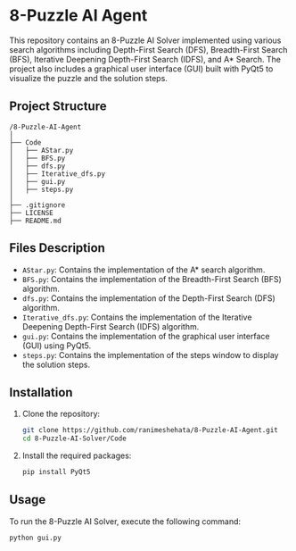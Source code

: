 # 8-Puzzle AI Agent

This repository contains an 8-Puzzle AI Solver implemented using various search algorithms including Depth-First Search (DFS), Breadth-First Search (BFS), Iterative Deepening Depth-First Search (IDFS), and A* Search. The project also includes a graphical user interface (GUI) built with PyQt5 to visualize the puzzle and the solution steps.

## Project Structure
```
/8-Puzzle-AI-Agent
│
├── Code
│   ├── AStar.py
│   ├── BFS.py
│   ├── dfs.py
│   ├── Iterative_dfs.py
│   ├── gui.py
│   ├── steps.py
│
├── .gitignore
├── LICENSE
├── README.md
```

## Files Description

- `AStar.py`: Contains the implementation of the A* search algorithm.
- `BFS.py`: Contains the implementation of the Breadth-First Search (BFS) algorithm.
- `dfs.py`: Contains the implementation of the Depth-First Search (DFS) algorithm.
- `Iterative_dfs.py`: Contains the implementation of the Iterative Deepening Depth-First Search (IDFS) algorithm.
- `gui.py`: Contains the implementation of the graphical user interface (GUI) using PyQt5.
- `steps.py`: Contains the implementation of the steps window to display the solution steps.

## Installation

1. Clone the repository:
    ```sh
    git clone https://github.com/ranimeshehata/8-Puzzle-AI-Agent.git
    cd 8-Puzzle-AI-Solver/Code
    ```

2. Install the required packages:
    ```sh
    pip install PyQt5
    ```

## Usage

To run the 8-Puzzle AI Solver, execute the following command:
```sh
python gui.py